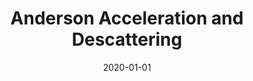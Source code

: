 ---
title: "Anderson Acceleration and Descattering"
collection: talks
type: "Final project presentation"
permalink: /talks/2020_anderson_acceleration
venue: "Numerical Analysis final project presentation"
date: 2020-01-01
location: "East Lansing, MI"
---